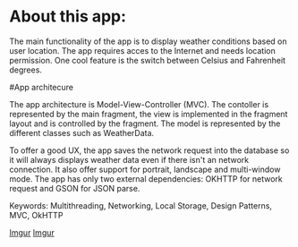 # About this app:

The main functionality of the app is to display weather conditions based on user location. The app requires acces to the Internet and needs location permission. One cool feature is the switch between Celsius and Fahrenheit degrees. 

#App architecure

The app architecture is Model-View-Controller (MVC). The contoller is represented by the main fragment, the view is implemented in the fragment layout and is controlled by the fragment. The model is represented by the different classes such as WeatherData.

To offer a good UX, the app saves the network request into the database so it will always displays weather data even if there isn't an network connection. It also offer support for portrait, landscape and multi-window mode.
The app has only two external dependencies: OKHTTP for network request and GSON for JSON parse.

Keywords: Multithreading, Networking, Local Storage, Design Patterns, MVC, OkHTTP

[Imgur](https://i.imgur.com/h2uYHeZ.png)
[Imgur](https://i.imgur.com/0DFWbSQ.png)
